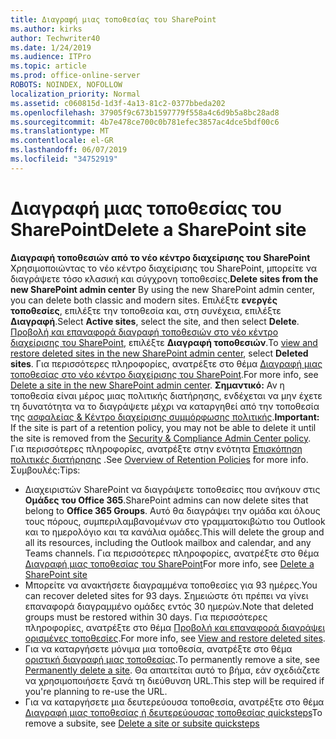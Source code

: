 ```yaml
---
title: Διαγραφή μιας τοποθεσίας του SharePoint
ms.author: kirks
author: Techwriter40
ms.date: 1/24/2019
ms.audience: ITPro
ms.topic: article
ms.prod: office-online-server
ROBOTS: NOINDEX, NOFOLLOW
localization_priority: Normal
ms.assetid: c060815d-1d3f-4a13-81c2-0377bbeda202
ms.openlocfilehash: 37905f9c673b1597779f558a4c6d9b5a8bc28ad8
ms.sourcegitcommit: 4b7e478ce700c0b781efec3857ac4dce5bdf00c6
ms.translationtype: MT
ms.contentlocale: el-GR
ms.lasthandoff: 06/07/2019
ms.locfileid: "34752919"
---
```

# <a name="delete-a-sharepoint-site"></a><span data-ttu-id="d363b-102">Διαγραφή μιας τοποθεσίας του SharePoint</span><span class="sxs-lookup"><span data-stu-id="d363b-102">Delete a SharePoint site</span></span>
<span data-ttu-id="d363b-103">**Διαγραφή τοποθεσιών από το νέο κέντρο διαχείρισης του SharePoint** Χρησιμοποιώντας το νέο κέντρο διαχείρισης του SharePoint, μπορείτε να διαγράψετε τόσο κλασική και σύγχρονη τοποθεσίες.</span><span class="sxs-lookup"><span data-stu-id="d363b-103">**Delete sites from the new SharePoint admin center** By using the new SharePoint admin center, you can delete both classic and modern sites.</span></span> <span data-ttu-id="d363b-104">Επιλέξτε **ενεργές τοποθεσίες**, επιλέξτε την τοποθεσία και, στη συνέχεια, επιλέξτε **Διαγραφή**.</span><span class="sxs-lookup"><span data-stu-id="d363b-104">Select **Active sites**, select the site, and then select **Delete**.</span></span> <span data-ttu-id="d363b-105">[Προβολή και επαναφορά διαγραφή τοποθεσιών στο νέο κέντρο διαχείρισης του SharePoint](https://docs.microsoft.com/sharepoint/view-and-restore-deleted-sites-in-new-admin-center), επιλέξτε **Διαγραφή τοποθεσιών**.</span><span class="sxs-lookup"><span data-stu-id="d363b-105">To [view and restore deleted sites in the new SharePoint admin center](https://docs.microsoft.com/sharepoint/view-and-restore-deleted-sites-in-new-admin-center), select **Deleted sites**.</span></span> <span data-ttu-id="d363b-106">Για περισσότερες πληροφορίες, ανατρέξτε στο θέμα [Διαγραφή μιας τοποθεσίας στο νέο κέντρο διαχείρισης του SharePoint](https://docs.microsoft.com/sharepoint/delete-site-collection#delete-a-site-in-the-new-sharepoint-admin-center).</span><span class="sxs-lookup"><span data-stu-id="d363b-106">For more info, see [Delete a site in the new SharePoint admin center](https://docs.microsoft.com/sharepoint/delete-site-collection#delete-a-site-in-the-new-sharepoint-admin-center).</span></span>
<span data-ttu-id="d363b-107">**Σημαντικό:** Αν η τοποθεσία είναι μέρος μιας πολιτικής διατήρησης, ενδέχεται να μην έχετε τη δυνατότητα να το διαγράψετε μέχρι να καταργηθεί από την τοποθεσία της [ασφαλείας &amp; Κέντρο διαχείρισης συμμόρφωσης πολιτικής](https://protection.office.com/?rfr=AdminCenter#/homepage).</span><span class="sxs-lookup"><span data-stu-id="d363b-107">**Important:** If the site is part of a retention policy, you may not be able to delete it until the site is removed from the [Security &amp; Compliance Admin Center policy](https://protection.office.com/?rfr=AdminCenter#/homepage).</span></span> <span data-ttu-id="d363b-108">Για περισσότερες πληροφορίες, ανατρέξτε στην ενότητα [Επισκόπηση πολιτικές διατήρησης](https://docs.microsoft.com/office365/securitycompliance/retention-policies#content-in-onedrive-accounts-and-sharepoint-sites) .</span><span class="sxs-lookup"><span data-stu-id="d363b-108">See [Overview of Retention Policies](https://docs.microsoft.com/office365/securitycompliance/retention-policies#content-in-onedrive-accounts-and-sharepoint-sites) for more info.</span></span> <span data-ttu-id="d363b-109">Συμβουλές:</span><span class="sxs-lookup"><span data-stu-id="d363b-109">Tips:</span></span>
- <span data-ttu-id="d363b-110">Διαχειριστών SharePoint να διαγράψετε τοποθεσίες που ανήκουν στις **Ομάδες του Office 365**.</span><span class="sxs-lookup"><span data-stu-id="d363b-110">SharePoint admins can now delete sites that belong to **Office 365 Groups**.</span></span> <span data-ttu-id="d363b-111">Αυτό θα διαγράψει την ομάδα και όλους τους πόρους, συμπεριλαμβανομένων στο γραμματοκιβώτιο του Outlook και το ημερολόγιο και τα κανάλια ομάδες.</span><span class="sxs-lookup"><span data-stu-id="d363b-111">This will delete the group and all its resources, including the Outlook mailbox and calendar, and any Teams channels.</span></span> <span data-ttu-id="d363b-112">Για περισσότερες πληροφορίες, ανατρέξτε στο θέμα [Διαγραφή μιας τοποθεσίας του SharePoint](https://docs.microsoft.com/sharepoint/manage-sites-in-new-admin-center#delete-a-site)</span><span class="sxs-lookup"><span data-stu-id="d363b-112">For more info, see [Delete a SharePoint site](https://docs.microsoft.com/sharepoint/manage-sites-in-new-admin-center#delete-a-site)</span></span>
- <span data-ttu-id="d363b-113">Μπορείτε να ανακτήσετε διαγραμμένα τοποθεσίες για 93 ημέρες.</span><span class="sxs-lookup"><span data-stu-id="d363b-113">You can recover deleted sites for 93 days.</span></span> <span data-ttu-id="d363b-114">Σημειώστε ότι πρέπει να γίνει επαναφορά διαγραμμένο ομάδες εντός 30 ημερών.</span><span class="sxs-lookup"><span data-stu-id="d363b-114">Note that deleted groups must be restored within 30 days.</span></span> <span data-ttu-id="d363b-115">Για περισσότερες πληροφορίες, ανατρέξτε στο θέμα [Προβολή και επαναφορά διαγράψει ορισμένες τοποθεσίες](https://docs.microsoft.com/sharepoint/view-and-restore-deleted-sites-in-new-admin-center).</span><span class="sxs-lookup"><span data-stu-id="d363b-115">For more info, see [View and restore deleted sites](https://docs.microsoft.com/sharepoint/view-and-restore-deleted-sites-in-new-admin-center).</span></span>
- <span data-ttu-id="d363b-116">Για να καταργήσετε μόνιμα μια τοποθεσία, ανατρέξτε στο θέμα [οριστική διαγραφή μιας τοποθεσίας](https://docs.microsoft.com/sharepoint/delete-site-collection#permanently-delete-a-site).</span><span class="sxs-lookup"><span data-stu-id="d363b-116">To permanently remove a site, see [Permanently delete a site](https://docs.microsoft.com/sharepoint/delete-site-collection#permanently-delete-a-site).</span></span> <span data-ttu-id="d363b-117">Θα απαιτείται αυτό το βήμα, εάν σχεδιάζετε να χρησιμοποιήσετε ξανά τη διεύθυνση URL.</span><span class="sxs-lookup"><span data-stu-id="d363b-117">This step will be required if you're planning to re-use the URL.</span></span> 
- <span data-ttu-id="d363b-118">Για να καταργήσετε μια δευτερεύουσα τοποθεσία, ανατρέξτε στο θέμα [Διαγραφή μιας τοποθεσίας ή δευτερεύουσας τοποθεσίας quicksteps](https://support.office.com/article/Delete-a-SharePoint-site-or-subsite-bc37b743-0cef-475e-9a8c-8fc4d40179fb#__bkmkshortcut)</span><span class="sxs-lookup"><span data-stu-id="d363b-118">To remove a subsite, see [Delete a site or subsite quicksteps](https://support.office.com/article/Delete-a-SharePoint-site-or-subsite-bc37b743-0cef-475e-9a8c-8fc4d40179fb#__bkmkshortcut)</span></span>
